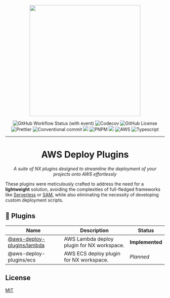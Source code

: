 <p align="center">
<img src="logo.png" width="350px">
</p>

<p align="center">
<img src="https://img.shields.io/github/actions/workflow/status/skilef/aws-deploy-plugins/ci.yml?logo=githubactions" alt="GitHub Workflow Status (with event)">
<img src="https://img.shields.io/codecov/c/github/skilef/aws-deploy-plugins?logo=codecov" alt="Codecov">
<img src="https://img.shields.io/github/license/skilef/aws-deploy-plugins" alt="GitHub License">
<img src="https://img.shields.io/badge/code_style-prettier-ff69b4.svg?logo=prettier" alt="Prettier">
<img src="https://img.shields.io/badge/conventional_commits-1.0.0-green?logo=conventional commits" alt="Conventional commit">
<img src="https://img.shields.io/badge/audit-sandworm-f78520">
<img src="https://img.shields.io/badge/pnpm-%234a4a4a.svg?logo=pnpm&logoColor=f69220" alt="PNPM">
<img src="https://img.shields.io/badge/nx-143055?logo=nx&logoColor=white">
<img src="https://img.shields.io/badge/AWS-%23FF9900.svg?logo=amazon-aws&logoColor=white" alt="AWS">
<img src="https://img.shields.io/badge/typescript-%23007ACC.svg?logo=typescript&logoColor=white" alt="Typescript">
</p>

<hr>

<h1 align="center">AWS Deploy Plugins</h1>
<p align="center">
<i>A suite of NX plugins designed to streamline the deployment of your projects onto AWS effortlessly</i>
</p>

<p>
These plugins were meticulously crafted to address the need for a <b>lightweight</b> solution, avoiding the complexities of full-fledged frameworks like <a href="https://github.com/serverless/serverless">Serverless</a> or <a href="https://github.com/aws/serverless-application-model">SAM</a>, while also eliminating the necessity of developing custom deployment scripts.
</p>

## 🚀 Plugins

| Name                                                   | Description                                | Status             |
| ------------------------------------------------------ | ------------------------------------------ | ------------------ |
| [@aws-deploy-plugins/lambda](plugins/lambda/README.md) | AWS Lambda deploy plugin for NX workspace. | <b>Implemented</b> |
| @aws-deploy-plugins/ecs                                | AWS ECS deploy plugin for NX workspace.    | <i>Planned</i>     |

## License

[MIT](https://choosealicense.com/licenses/mit/)
